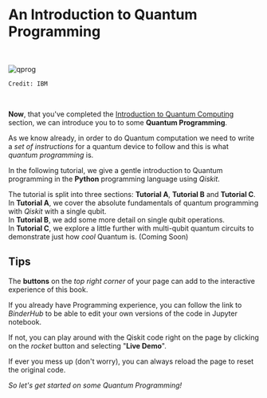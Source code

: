 <!-- #region -->
# **An Introduction to Quantum Programming**
&nbsp; 

![qprog](https://prog.world/wp-content/uploads/2021/06/fgddfld7p6u2zrqy4encitrc5wg-1024x683.jpeg)
```{margin}
Credit: IBM
```
&nbsp; 

**Now**, that you've completed the [Introduction to Quantum Computing](qcomp-section) section, we can introduce you to to some **Quantum Programming**.<br>

As we know already, in order to do Quantum computation we need to write a *set of instructions* for a quantum device to follow and this is what *quantum programming* is.

In the following tutorial, we give a gentle introduction to Quantum programming in the **Python** programming language using *Qiskit*.

The tutorial is split into three sections: **Tutorial A**, **Tutorial B** and **Tutorial C**.<br>
In **Tutorial A**, we cover the absolute fundamentals of quantum programming with *Qiskit* with a single qubit. <br>
In **Tutorial B**, we add some more detail on single qubit operations.<br>
In **Tutorial C**, we explore a little further with multi-qubit quantum circuits to demonstrate just how *cool* Quantum is. (Coming Soon)


## **Tips**

The **buttons** on the *top right corner* of your page can add to the interactive experience of this book. 

If you already have Programming experience, you can follow the link to *BinderHub* to be able to edit your own versions of the code in Jupyter notebook. 

If not, you can play around with the Qiskit code right on the page by clicking on the *rocket* button and selecting "**Live Demo**". 

If ever you mess up (don't worry), you can always reload the page to reset the original code.
 

*So let's get started on some Quantum Programming!*


<!-- #endregion -->
